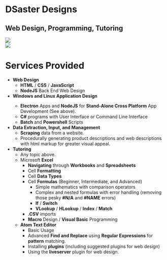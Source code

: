 <h1>DSaster Designs</h1>

<h2>Web Design, Programming, Tutoring</h2>

<div>
	<a href=https://github.com/anuraghazra/github-readme-stats>
		<img src='https://github-readme-stats.vercel.app/api?username=AlanDSaster&show_icons=true&theme=dark'>
	</a>
</div>

<div>
	<a href=https://github.com/anuraghazra/github-readme-stats>
		<img src='https://github-readme-stats.vercel.app/api/top-langs/?username=AlanDSaster&theme=dark'>
	</a>
</div>

<h1>Services Provided</h1>

<ul>
	<li>
		<b>Web Design</b>
		<ul>
			<li>
				<b>HTML</b> / <b>CSS</b> / <b>JavaScript</b>
			</li>
			<li>
				<b>NodeJS</b> Back End Web Design
			</li>
		</ul>
	</li>
	<li>
		<div>
			<b>Windows and Linux Application Design</b>
			<ul>
				<li>
					<b>Electron</b> Apps and <b>NodeJS</b> for <b>Stand-Alone Cross Platform</b> App Development (See above).
				</li>
				<li>
					<b>C#</b> programs with User Interface or Command Line Interface
				</li>
				<li>
					<b>Batch</b> and <b>Powershell</b> Scripts
				</li>
			</ul>
		</div>
	</li>
	<li>
		<b>Data Extraction, Input, and Management</b>
		<ul>
			<li>
				<b>Scraping</b> data from a website.
			</li>
			<li>
				Procedurally generating product descriptions and web descriptions with html markup for greater visual appeal.
			</li>
		</ul>
	</li>
	<li>
		<b>Tutoring</b>
		<ul>
			<li>
				Any topic above.
			</li>
			<li>
				Microsoft <b>Excel</b>
				<ul>
					<li>
						<b>Navigating</b> through <b>Workbooks</b> and <b>Spreadsheets</b>
					</li>
					<li>
						Cell <b>Formatting</b>
					</li>
					<li>
						Cell <b>Data Types</b>
					</li>
					<li>
						Cell <b>Formulas</b> (Beginner, Intermediate, and Advanced)
						<ul>
							<li>
								Simple mathematics with comparison operators
							</li>
							<li>
								Complex and nested formulas with error handling (removing those pesky <b>#N/A</b> and <b>#NAME</b> errors)
							</li>
							<li>
								<b>If</b> / <b>Switch</b>
							</li>
							<li>
								<b>VLookup</b> / <b>HLookup</b> / <b>Index</b> / <b>Match</b>
							</li>
						</ul>
					</li>
					<li>
						<b>.CSV</b> imports
					</li>
					<li>
						<b>Macro</b> Design / <b>Visual Basic</b> Programming
					</li>
				</ul>
			</li>
			<li>
				<b>Atom Text Editor</b>
				<ul>
					<li>
						Basic Usage
					</li>
					<li>
						Advanced <b>Find and Replace</b> using <b>Regular Expressions</b> for <b>pattern</b> matching.
					</li>
					<li>
						Installing <b>plugins</b> (including suggested plugins for web design)
					</li>
					<li>
						Using the <b>liveserver</b> plugin for web design.
					</li>
				</ul>
			</li>
		</ul>
	</li>
</ul>
